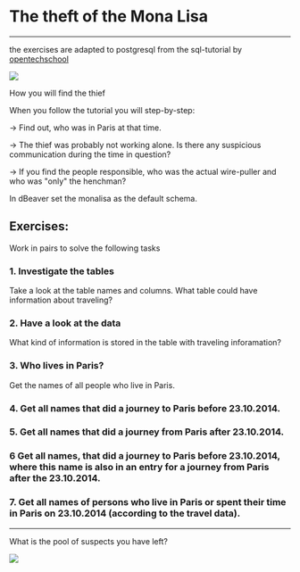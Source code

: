 # The theft of the Mona Lisa
---

the exercises are adapted to postgresql from the sql-tutorial by [opentechschool](http://opentechschool.github.io/sql-tutorial/)

![](https://upload.wikimedia.org/wikipedia/commons/thumb/c/c0/Beroud-Louis-Joconde.jpg/170px-Beroud-Louis-Joconde.jpg)

How you will find the thief

When you follow the tutorial you will step-by-step:

-> Find out, who was in Paris at that time.

-> The thief was probably not working alone. Is there any suspicious communication during the time in question?

-> If you find the people responsible, who was the actual wire-puller and who was "only" the henchman?


In dBeaver set the monalisa as the default schema.

## Exercises:

Work in pairs to solve the following tasks

### 1. Investigate the tables

Take a look at the table names and columns. What table could have information about traveling?

### 2. Have a look at the data

What kind of information is stored in the table with traveling inforamation?

### 3. Who lives in Paris?

Get the names of all people who live in Paris.

### 4. Get all names that did a journey to Paris before 23.10.2014.

### 5.  Get all names that did a journey from Paris after 23.10.2014.

### 6 Get all names, that did a journey to Paris before 23.10.2014, where this name is also in an entry for a journey from Paris after the 23.10.2014.

### 7. Get all names of persons who live in Paris or spent their time in Paris on 23.10.2014 (according to the travel data).

---

What is the pool of suspects you have left?

![](https://paris1899.de/wp-content/uploads/2019/08/Untitled-design-124.jpg)




